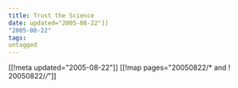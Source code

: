 ```yaml
---
title: Trust the Science
date: updated="2005-08-22"]]
"2005-08-22"
tags:
untagged
---
```

[[!meta updated="2005-08-22"]]
[[!map pages="20050822/* and ! 20050822/*/*"]]
